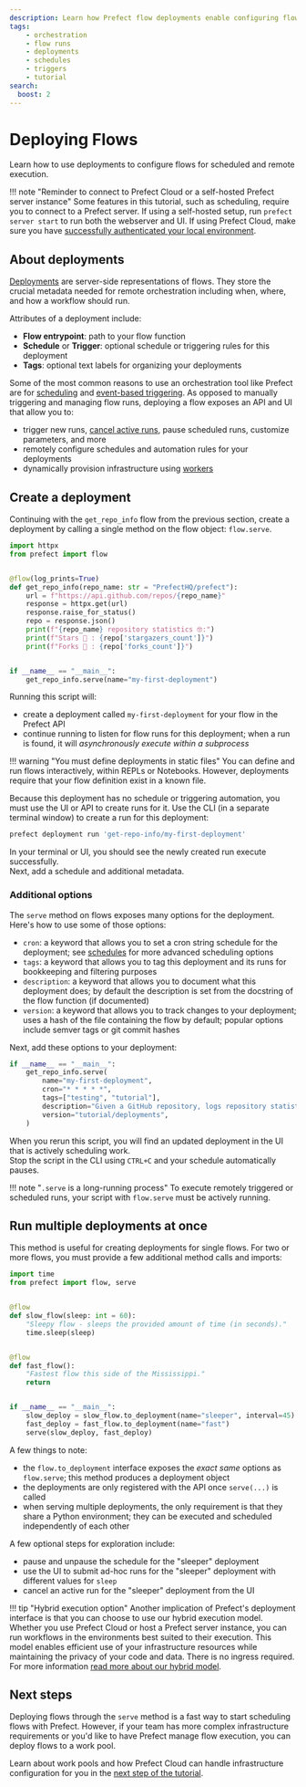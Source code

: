 ```yaml
---
description: Learn how Prefect flow deployments enable configuring flows for scheduled and remote execution.
tags:
    - orchestration
    - flow runs
    - deployments
    - schedules
    - triggers
    - tutorial
search:
  boost: 2
---
```

# Deploying Flows

Learn how to use deployments to configure flows for scheduled and remote execution.

!!! note "Reminder to connect to Prefect Cloud or a self-hosted Prefect server instance"
    Some features in this tutorial, such as scheduling, require you to connect to a Prefect server.
    If using a self-hosted setup, run `prefect server start` to run both the webserver and UI.
    If using Prefect Cloud, make sure you have [successfully authenticated your local environment](/cloud/cloud-quickstart/).

## About deployments

[Deployments](/concepts/deployments/) are server-side representations of flows. They store the crucial metadata needed for remote orchestration including when, where, and how a workflow should run.

Attributes of a deployment include:

- __Flow entrypoint__: path to your flow function
- __Schedule__ or __Trigger__: optional schedule or triggering rules for this deployment
- __Tags__: optional text labels for organizing your deployments

Some of the most common reasons to use an orchestration tool like Prefect are for [scheduling](/concepts/schedules/) and [event-based triggering](/concepts/automations/).
As opposed to manually triggering and managing flow runs, deploying a flow exposes an API and UI that allow you to:

- trigger new runs, [cancel active runs](/concepts/flows/#cancel-a-flow-run), pause scheduled runs, customize parameters, and more
- remotely configure schedules and automation rules for your deployments
- dynamically provision infrastructure using [workers](/tutorials/workers/)

## Create a deployment

Continuing with the `get_repo_info` flow from the previous section, create a deployment by calling a single method on the flow object: `flow.serve`.

```python hl_lines="16-17" title="repo_info.py"
import httpx
from prefect import flow


@flow(log_prints=True)
def get_repo_info(repo_name: str = "PrefectHQ/prefect"):
    url = f"https://api.github.com/repos/{repo_name}"
    response = httpx.get(url)
    response.raise_for_status()
    repo = response.json()
    print(f"{repo_name} repository statistics 🤓:")
    print(f"Stars 🌠 : {repo['stargazers_count']}")
    print(f"Forks 🍴 : {repo['forks_count']}")


if __name__ == "__main__":
    get_repo_info.serve(name="my-first-deployment")
```

Running this script will:

- create a deployment called ```my-first-deployment``` for your flow in the Prefect API
- continue running to listen for flow runs for this deployment; when a run is found, it will *asynchronously execute within a subprocess*

!!! warning "You must define deployments in static files"
    You can define and run flows interactively, within REPLs or Notebooks.
    However, deployments require that your flow definition exist in a known file.  

Because this deployment has no schedule or triggering automation, you must use the UI or API to create runs for it.
Use the CLI (in a separate terminal window) to create a run for this deployment:

<div class="terminal">

```bash
prefect deployment run 'get-repo-info/my-first-deployment'
```

</div>

In your terminal or UI, you should see the newly created run execute successfully.  
Next, add a schedule and additional metadata.

### Additional options

The `serve` method on flows exposes many options for the deployment.
Here's how to use some of those options:

- `cron`: a keyword that allows you to set a cron string schedule for the deployment; see [schedules](/concepts/schedules/) for more advanced scheduling options
- `tags`: a keyword that allows you to tag this deployment and its runs for bookkeeping and filtering purposes
- `description`: a keyword that allows you to document what this deployment does; by default the description is set from the docstring of the flow function (if documented)
- `version`: a keyword that allows you to track changes to your deployment; uses a hash of the file containing the flow by default; popular options include semver tags or git commit hashes

Next, add these options to your deployment:

```python
if __name__ == "__main__":
    get_repo_info.serve(
        name="my-first-deployment",
        cron="* * * * *",
        tags=["testing", "tutorial"],
        description="Given a GitHub repository, logs repository statistics for that repo.",
        version="tutorial/deployments",
    )
```

When you rerun this script, you will find an updated deployment in the UI that is actively scheduling work.  
Stop the script in the CLI using `CTRL+C` and your schedule automatically pauses.

!!! note "`.serve` is a long-running process"
    To execute remotely triggered or scheduled runs, your script with `flow.serve` must be actively running.

## Run multiple deployments at once

This method is useful for creating deployments for single flows. For two or more flows, you must provide a few additional method calls and imports:

```python hl_lines="2 18-20" title="multi_flow_deployment.py"
import time
from prefect import flow, serve


@flow
def slow_flow(sleep: int = 60):
    "Sleepy flow - sleeps the provided amount of time (in seconds)."
    time.sleep(sleep)


@flow
def fast_flow():
    "Fastest flow this side of the Mississippi."
    return


if __name__ == "__main__":
    slow_deploy = slow_flow.to_deployment(name="sleeper", interval=45)
    fast_deploy = fast_flow.to_deployment(name="fast")
    serve(slow_deploy, fast_deploy)
```

A few things to note:

- the `flow.to_deployment` interface exposes the *exact same* options as `flow.serve`; this method produces a deployment object
- the deployments are only registered with the API once `serve(...)` is called
- when serving multiple deployments, the only requirement is that they share a Python environment; they can be executed and scheduled independently of each other

A few optional steps for exploration include:

- pause and unpause the schedule for the "sleeper" deployment
- use the UI to submit ad-hoc runs for the "sleeper" deployment with different values for `sleep`
- cancel an active run for the "sleeper" deployment from the UI

!!! tip "Hybrid execution option"
    Another implication of Prefect's deployment interface is that you can choose to use our hybrid execution model.
    Whether you use Prefect Cloud or host a Prefect server instance, you can run workflows in the environments best suited to their execution.
    This model enables efficient use of your infrastructure resources while maintaining the privacy of your code and data.
    There is no ingress required.
    For more information [read more about our hybrid model](https://www.prefect.io/security/overview/#hybrid-model).

## Next steps

Deploying flows through the `serve` method is a fast way to start scheduling flows with Prefect.
However, if your team has more complex infrastructure requirements or you'd like to have Prefect manage flow execution, you can deploy flows to a work pool.

Learn about work pools and how Prefect Cloud can handle infrastructure configuration for you in the [next step of the tutorial](/tutorial/work-pools/).
